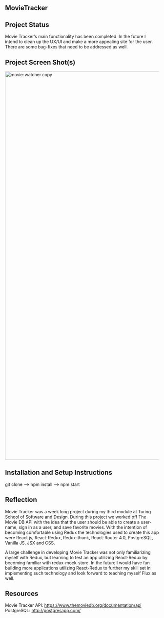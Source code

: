 ## MovieTracker
## Project Status
Movie Tracker’s main functionality has been completed. In the future I intend to clean up the UX/UI and make a more appealing site for the user. There are some bug-fixes that need to be addressed as well.

## Project Screen Shot(s)
<img width="1270" alt="movie-watcher copy" src="https://user-images.githubusercontent.com/25044263/27401890-1bdcea4c-5682-11e7-82ff-88a4a648aab7.png">

## Installation and Setup Instructions
git clone --> npm install --> npm start  

## Reflection
 Movie Tracker was a week long project during my third module at Turing School of Software and Design. During this project we worked off The Movie DB API with the idea that the user should be able to create a user-name, sign in as a user, and save favorite movies. With the intention of becoming comfortable using Redux the technologies used to create this app were React.js, React-Redux, Redux-thunk, React-Router 4.0, PostgreSQL, Vanilla JS, JSX and CSS.
 
A large challenge in developing Movie Tracker was not only familiarizing myself with Redux, but learning to test an app utilizing React-Redux by becoming familiar with redux-mock-store. In the future I would have fun building more applications utilizing React-Redux to further my skill set in implementing such technology and look forward to teaching myself Flux as well.

## Resources
  Movie Tracker API: https://www.themoviedb.org/documentation/api </br>
  PostgreSQL: http://postgresapp.com/ </br> 
